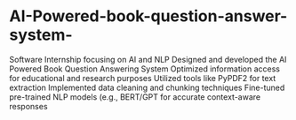 # AI-Powered-book-question-answer-system-
Software Internship focusing on AI and NLP
 Designed and developed the AI Powered Book Question Answering System
 Optimized information access for educational and research purposes
 Utilized tools like PyPDF2 for text extraction
 Implemented data cleaning and chunking techniques
 Fine-tuned pre-trained NLP models (e.g., BERT/GPT for accurate context-aware responses
